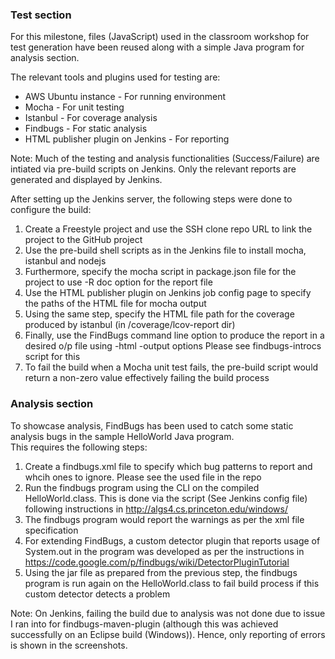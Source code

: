 ### Test section
For this milestone, files (JavaScript) used in the classroom workshop for test generation have been reused along with a simple Java program for analysis section.

The relevant tools and plugins used for testing are:
<ul>
<li> AWS Ubuntu instance - For running environment </li>
<li> Mocha - For unit testing </li> 
<li> Istanbul - For coverage analysis </li>
<li> Findbugs - For static analysis </li>
<li> HTML publisher plugin on Jenkins - For reporting </li>
</ul>

Note: Much of the testing and analysis functionalities (Success/Failure) are intiated via pre-build scripts on Jenkins. Only the relevant reports are generated and displayed by Jenkins.

After setting up the Jenkins server, the following steps were done to configure the build:

<ol>
<li> Create a Freestyle project and use the SSH clone repo URL to link the project to the GitHub project </li>
<li> Use the pre-build shell scripts as in the Jenkins file to install mocha, istanbul and nodejs </li>
<li> Furthermore, specify the mocha script in package.json file for the project to use -R doc option for the report file </li>
<li> Use the HTML publisher plugin on Jenkins job config page to specify the paths of the HTML file for mocha output </li>
<li> Using the same step, specify the HTML file path for the coverage produced by istanbul (in /coverage/lcov-report dir) </li>
<li> Finally, use the FindBugs command line option to produce the report in a desired o/p file using -html -output options Please see findbugs-introcs script for this</li>
<li> To fail the build when a Mocha unit test fails, the pre-build script would return a non-zero value effectively failing the build process </li>

</ol>

### Analysis section

To showcase analysis, FindBugs has been used to catch some static analysis bugs in the sample HelloWorld Java program.  
This requires the following steps:

<ol>
<li> Create a findbugs.xml file to specify which bug patterns to report and whcih ones to ignore. Please see the used file in the repo </li>
<li> Run the findbugs program using the CLI on the compiled HelloWorld.class. This is done via the script (See Jenkins config file) following instructions in <a href="url">http://algs4.cs.princeton.edu/windows/</a> </li>
<li> The findbugs program would report the warnings as per the xml file specification </li>
<li> For extending FindBugs, a custom detector plugin that reports usage of System.out in the program was developed as per the instructions in <a href="url">https://code.google.com/p/findbugs/wiki/DetectorPluginTutorial</a> </li>
<li> Using the jar file as prepared from the previous step, the findbugs program is run again on the HelloWorld.class to fail build process if this custom detector detects a problem </li>
</ol>

Note: On Jenkins, failing the build due to analysis was not done due to issue I ran into for findbugs-maven-plugin (although this was achieved successfully on an Eclipse build (Windows)). Hence, only reporting of errors is shown in the screenshots.  





